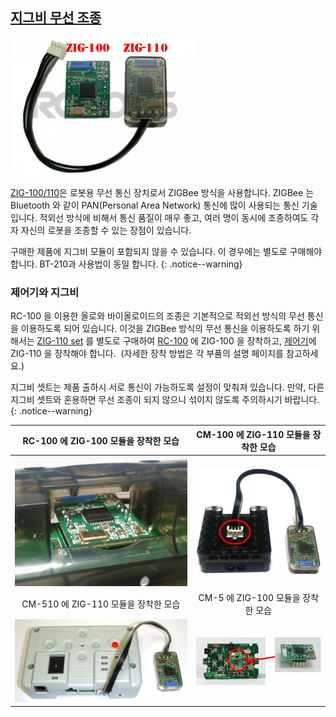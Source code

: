 ## [지그비 무선 조종](#지그비-무선-조종)

![](/assets/images/edu/bioloid/zig-100_110_kr.png)

[ZIG-100/110]은 로봇용 무선 통신 장치로서 ZIGBee 방식을 사용합니다. ZIGBee 는 Bluetooth 와 같이 PAN(Personal Area Network) 통신에 많이 사용되는 통신 기술입니다. 적외선 방식에 비해서 통신 품질이 매우 좋고, 여러 명이 동시에 조종하여도 각자 자신의 로봇을 조종할 수 있는 장점이 있습니다.

구매한 제품에 지그비 모듈이 포함되지 않을 수 있습니다. 이 경우에는 별도로 구매해야 합니다. BT-210과 사용법이 동일 합니다.
{: .notice--warning}

### 제어기와 지그비
RC-100 을 이용한 올로와 바이올로이드의 조종은 기본적으로 적외선 방식의 무선 통신을 이용하도록 되어 있습니다. 이것을 ZIGBee 방식의 무선 통신을 이용하도록 하기 위해서는 [ZIG-110 set] 를 별도로 구매하여 [RC-100] 에 ZIG-100 을 장착하고, [제어기]에 ZIG-110 을 장착해야 합니다.  (자세한 장착 방법은 각 부품의 설명 페이지를 참고하세요.)

지그비 셋트는 제품 출하시 서로 통신이 가능하도록 설정이 맞춰져 있습니다. 만약, 다른 지그비 셋트와 혼용하면 무선 조종이 되지 않으니 섞이지 않도록 주의하시기 바랍니다.
{: .notice--warning}

|             RC-100 에 ZIG-100 모듈을 장착한 모습              |        CM-100 에 ZIG-110 모듈을 장착한 모습         |
|:-------------------------------------------------------------:|:---------------------------------------------------:|
| ![](/assets/images/edu/bioloid/rc-100_zig-100_insert4_kr.jpg) | ![](/assets/images/edu/bioloid/cm100_zig110_kr.jpg) |
|             CM-510 에 ZIG-110 모듈을 장착한 모습              |         CM-5 에 ZIG-100 모듈을 장착한 모습          |
|      ![](/assets/images/edu/bioloid/cm510_zig110_kr.png)      |  ![](/assets/images/edu/bioloid/cm5_zig100_kr.png)  |

[ZIG-100/110]: /docs/kr/parts/communication/zig-110/
[ZIG-110 set]: /docs/kr/parts/communication/zig-110/
[RC-100]: /docs/kr/parts/communication/rc-100/
[제어기]: /docs/kr/parts/controller/controller_compatibility/
